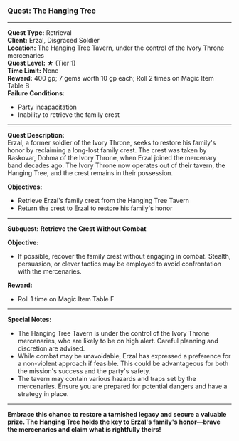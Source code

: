 ### Quest: **The Hanging Tree**

---

**Quest Type:** Retrieval  
**Client:** Erzal, Disgraced Soldier  
**Location:** The Hanging Tree Tavern, under the control of the Ivory Throne mercenaries  
**Quest Level:** ★ (Tier 1)  
**Time Limit:** None  
**Reward:** 400 gp; 7 gems worth 10 gp each; Roll 2 times on Magic Item Table B  
**Failure Conditions:**  
- Party incapacitation  
- Inability to retrieve the family crest

---

**Quest Description:**  
Erzal, a former soldier of the Ivory Throne, seeks to restore his family's honor by reclaiming a long-lost family crest. The crest was taken by Raskovar, Dohma of the Ivory Throne, when Erzal joined the mercenary band decades ago. The Ivory Throne now operates out of their tavern, the Hanging Tree, and the crest remains in their possession.

**Objectives:**  
- Retrieve Erzal's family crest from the Hanging Tree Tavern  
- Return the crest to Erzal to restore his family's honor

---

**Subquest:** **Retrieve the Crest Without Combat**

**Objective:**  
- If possible, recover the family crest without engaging in combat. Stealth, persuasion, or clever tactics may be employed to avoid confrontation with the mercenaries.

**Reward:**  
- Roll 1 time on Magic Item Table F

---

**Special Notes:**  
- The Hanging Tree Tavern is under the control of the Ivory Throne mercenaries, who are likely to be on high alert. Careful planning and discretion are advised.  
- While combat may be unavoidable, Erzal has expressed a preference for a non-violent approach if feasible. This could be advantageous for both the mission's success and the party's safety.  
- The tavern may contain various hazards and traps set by the mercenaries. Ensure you are prepared for potential dangers and have a strategy in place.

---

**Embrace this chance to restore a tarnished legacy and secure a valuable prize. The Hanging Tree holds the key to Erzal's family's honor—brave the mercenaries and claim what is rightfully theirs!**